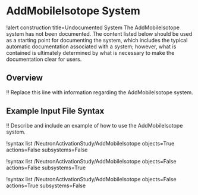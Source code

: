# AddMobileIsotope System

!alert construction title=Undocumented System
The AddMobileIsotope system has not been documented. The content listed below should be used as a starting
point for documenting the system, which includes the typical automatic documentation associated with
a system; however, what is contained is ultimately determined by what is necessary to make the
documentation clear for users.

## Overview

!! Replace this line with information regarding the AddMobileIsotope system.

## Example Input File Syntax

!! Describe and include an example of how to use the AddMobileIsotope system.

!syntax list /NeutronActivationStudy/AddMobileIsotope objects=True actions=False subsystems=False

!syntax list /NeutronActivationStudy/AddMobileIsotope objects=False actions=False subsystems=True

!syntax list /NeutronActivationStudy/AddMobileIsotope objects=False actions=True subsystems=False
